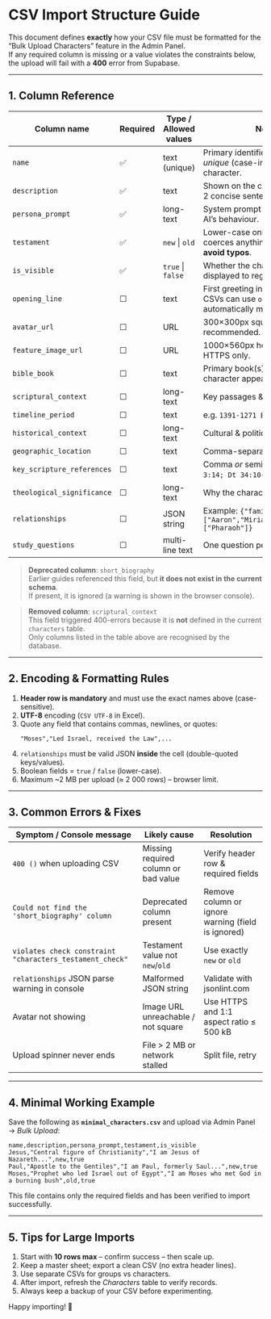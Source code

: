 # CSV Import Structure Guide

This document defines **exactly** how your CSV file must be formatted for the “Bulk Upload Characters” feature in the Admin Panel.  
If any required column is missing or a value violates the constraints below, the upload will fail with a **400** error from Supabase.

---

## 1. Column Reference

| Column name                | Required | Type / Allowed values                          | Notes                                                                                           |
|----------------------------|----------|------------------------------------------------|-------------------------------------------------------------------------------------------------|
| `name`                     | ✅       | text (unique)                                  | Primary identifier. *Must be unique* (case-insensitive) per character.                         |
| `description`              | ✅       | text                                           | Shown on the character card. 1–2 concise sentences.                                            |
| `persona_prompt`           | ✅       | long-text                                      | System prompt that shapes the AI’s behaviour.                                                   |
| `testament`               | ✅       | `new` \| `old`                                 | Lower-case only. Upload logic coerces anything else to `new`, but **avoid typos**.              |
| `is_visible`               | ✅       | `true` \| `false`                              | Whether the character is displayed to regular users.                                            |
| `opening_line`             | ☐        | text                                           | First greeting in chat. (Legacy CSVs can use `opening_sentence`, automatically mapped.)         |
| `avatar_url`               | ☐        | URL                                            | 300×300px square recommended. HTTPS only.                                                       |
| `feature_image_url`        | ☐        | URL                                            | 1000×560px hero banner. HTTPS only.                                                             |
| `bible_book`               | ☐        | text                                           | Primary book(s) in which the character appears.                                                 |
| `scriptural_context`       | ☐        | long-text                                      | Key passages & summary.                                                                         |
| `timeline_period`          | ☐        | text                                           | e.g. `1391-1271 BCE (approx.)`                                                                 |
| `historical_context`       | ☐        | long-text                                      | Cultural & political backdrop.                                                                  |
| `geographic_location`      | ☐        | text                                           | Comma-separated places.                                                                         |
| `key_scripture_references` | ☐        | text                                           | Comma *or* semicolon list (`Ex 3:14; Dt 34:10-12`).                                             |
| `theological_significance` | ☐        | long-text                                      | Why the character matters.                                                                      |
| `relationships`            | ☐        | JSON string                                    | Example: `{"family":["Aaron","Miriam"],"opponents":["Pharaoh"]}`                                |
| `study_questions`          | ☐        | multi-line text                                | One question per line.                                                                          |

> **Deprecated column**: `short_biography`  
> Earlier guides referenced this field, but **it does not exist in the current schema**.  
> If present, it is ignored (a warning is shown in the browser console).

> **Removed column**: `scriptural_context`  
> This field triggered 400-errors because it is **not** defined in the current `characters` table.  
> Only columns listed in the table above are recognised by the database.

---

## 2. Encoding & Formatting Rules

1. **Header row is mandatory** and must use the exact names above (case-sensitive).  
2. **UTF-8** encoding (`CSV UTF-8` in Excel).  
3. Quote any field that contains commas, newlines, or quotes:  
   ```csv
   "Moses","Led Israel, received the Law",...
   ```  
4. `relationships` must be valid JSON **inside** the cell (double-quoted keys/values).  
5. Boolean fields = `true` / `false` (lower-case).  
6. Maximum ~2 MB per upload (≈ 2 000 rows) – browser limit.

---

## 3. Common Errors & Fixes

| Symptom / Console message                                              | Likely cause                              | Resolution                                                  |
|------------------------------------------------------------------------|-------------------------------------------|-------------------------------------------------------------|
| `400 ()` when uploading CSV                                            | Missing required column or bad value      | Verify header row & required fields                         |
| `Could not find the 'short_biography' column`                          | Deprecated column present                 | Remove column or ignore warning (field is ignored)          |
| `violates check constraint "characters_testament_check"`               | Testament value not `new`/`old`           | Use exactly `new` or `old`                                  |
| `relationships` JSON parse warning in console                          | Malformed JSON string                     | Validate with jsonlint.com                                  |
| Avatar not showing                                                     | Image URL unreachable / not square        | Use HTTPS and 1:1 aspect ratio ≤ 500 kB                      |
| Upload spinner never ends                                              | File > 2 MB or network stalled            | Split file, retry                                           |

---

## 4. Minimal Working Example

Save the following as **`minimal_characters.csv`** and upload via Admin Panel → *Bulk Upload*:

```csv
name,description,persona_prompt,testament,is_visible
Jesus,"Central figure of Christianity","I am Jesus of Nazareth...",new,true
Paul,"Apostle to the Gentiles","I am Paul, formerly Saul...",new,true
Moses,"Prophet who led Israel out of Egypt","I am Moses who met God in a burning bush",old,true
```

This file contains only the required fields and has been verified to import successfully.

---

## 5. Tips for Large Imports

1. Start with **10 rows max** – confirm success – then scale up.  
2. Keep a master sheet; export a clean CSV (no extra header lines).  
3. Use separate CSVs for groups vs characters.  
4. After import, refresh the *Characters* table to verify records.  
5. Always keep a backup of your CSV before experimenting.

Happy importing! 🎉
